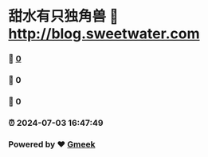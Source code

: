 # 甜水有只独角兽 :link: http://blog.sweetwater.com 
### :page_facing_up: [0](http://blog.sweetwater.com/tag.html) 
### :speech_balloon: 0 
### :hibiscus: 0 
### :alarm_clock: 2024-07-03 16:47:49 
### Powered by :heart: [Gmeek](https://github.com/Meekdai/Gmeek)
